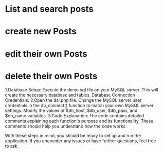 # List and search posts
# create new Posts
# edit their own Posts
# delete their own Posts
 
1.Database Setup:
    Execute the demo.sql file on your MySQL server. This will create the necessary database and tables.
    Database Connection Credentials:
2.Open the dal.php file.
    Change the MySQL server user credentials in the db_connect() function to match your own MySQL server settings. Modify the values of $db_host, $db_user, $db_pass, and $db_name variables.
3.Code Explanation:
  The code contains detailed comments explaining each function's purpose and its functionality. These comments should help you understand how the code works.

With these steps in mind, you should be ready to set up and run the application. If you encounter any issues or have further questions, feel free to ask.
